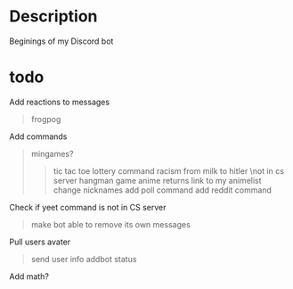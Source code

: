 # Description
Beginings of my Discord bot

# todo
Add reactions to messages
>frogpog

Add commands
>mingames?
>>tic tac toe
>lottery command
>racism from milk to hitler \\not in cs server
>hangman game
>anime returns link to my animelist
>change nicknames
>add poll command
>add reddit command

Check if yeet command is not in CS server
>make bot able to remove its own messages


Pull users avater
>send user info
>addbot status

Add math?
